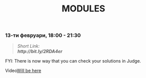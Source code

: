 <h1 align="center">MODULES</h1>
    <br>

<h3>13-ти февруари, 18:00 - 21:30</h3>

<blockquote>
    <i>
        Short Link: <br> 
        <b>
            http://bit.ly/2RDA4er
        </b> 
    </i>
</blockquote>

<p>FYI: There is now way that you can check your solutions in Judge.</p>
<p>
    Video<a href="#">Will be here</a>
</p>
